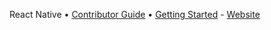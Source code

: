 React Native • [Contributor Guide](https://github.com/facebook/react-native/blob/master/CONTRIBUTING.md) • [Getting Started](http://facebook.github.io/react-native/docs/getting-started) - [Website](https://facebook.github.com/react-native)
